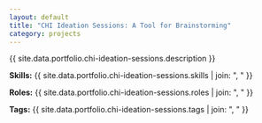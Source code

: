 ```yaml
---
layout: default
title: "CHI Ideation Sessions: A Tool for Brainstorming"
category: projects
---
```


{{ site.data.portfolio.chi-ideation-sessions.description }}

**Skills:** {{ site.data.portfolio.chi-ideation-sessions.skills | join: ", " }}

**Roles:** {{ site.data.portfolio.chi-ideation-sessions.roles | join: ", " }}

**Tags:** {{ site.data.portfolio.chi-ideation-sessions.tags | join: ", " }}
